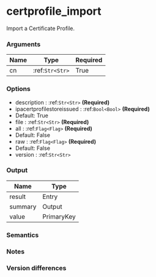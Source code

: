 [//]: # (THE CONTENT BELOW IS GENERATED. DO NOT EDIT.)
# certprofile_import
Import a Certificate Profile.

### Arguments
|Name|Type|Required
|-|-|-
|cn|:ref:`Str<Str>`|True

### Options
* description : :ref:`Str<Str>` **(Required)**
* ipacertprofilestoreissued : :ref:`Bool<Bool>` **(Required)**
 * Default: True
* file : :ref:`Str<Str>` **(Required)**
* all : :ref:`Flag<Flag>` **(Required)**
 * Default: False
* raw : :ref:`Flag<Flag>` **(Required)**
 * Default: False
* version : :ref:`Str<Str>`

### Output
|Name|Type
|-|-
|result|Entry
|summary|Output
|value|PrimaryKey

[//]: # (ADD YOUR NOTES BELOW. THESE WILL BE PICKED EVERY TIME THE DOCS ARE REGENERATED. //end)
### Semantics

### Notes

### Version differences